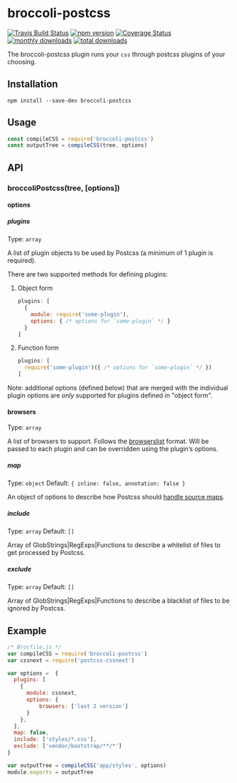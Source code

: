 # broccoli-postcss

[![Travis Build Status][travis-img]][travis-url]
[![npm version][npm-img]][npm-url]
[![Coverage Status][coveralls-img]][coveralls-url]
[![monthly downloads][monthly-downloads-img]][monthly-downloads-url]
[![total downloads][total-downloads-img]][total-downloads-url]

The broccoli-postcss plugin runs your `css` through postcss plugins of your choosing.

## Installation

```shell
npm install --save-dev broccoli-postcss
```

## Usage

```javascript
const compileCSS = require('broccoli-postcss')
const outputTree = compileCSS(tree, options)
```

## API

### broccoliPostcss(tree, [options])

#### options

##### plugins

Type: `array`

A list of plugin objects to be used by Postcss (a minimum of 1 plugin is required).

There are two supported methods for defining plugins:

1. Object form

    ```javascript
    plugins: [
      {
        module: require('some-plugin'),
        options: { /* options for `some-plugin` */ }
      }
    ]
    ```

2. Function form

    ```javascript
    plugins: [
      require('some-plugin')({ /* options for `some-plugin` */ })
    ]
    ```

Note: additional options (defined below) that are merged with the individual plugin options are *only* supported for plugins defined in "object form".

#### browsers

Type: `array`

A list of browsers to support. Follows the [browserslist](https://github.com/ai/browserslist) format. Will be passed to each plugin and can be overridden using the plugin’s options.

##### map

Type: `object`
Default: `{ inline: false, annotation: false }`

An object of options to describe how Postcss should [handle source maps](https://github.com/postcss/postcss/blob/master/docs/source-maps.md).

##### include

Type: `array`
Default: `[]`

Array of GlobStrings|RegExps|Functions to describe a whitelist of files to get processed by Postcss.

##### exclude

Type: `array`
Default: `[]`

Array of GlobStrings|RegExps|Functions to describe a blacklist of files to be ignored by Postcss.


## Example

```javascript
/* Brocfile.js */
var compileCSS = require('broccoli-postcss')
var cssnext = require('postcss-cssnext')

var options =  {
  plugins: [
    {
      module: cssnext,
      options: {
          browsers: ['last 2 version']
      }
    },
  ],
  map: false,
  include: ['styles/*.css'],
  exclude: ['vendor/bootstrap/**/*']
}

var outputTree = compileCSS('app/styles', options)
module.exports = outputTree
```

[travis-img]: https://travis-ci.org/jeffjewiss/broccoli-postcss.svg?branch=master
[travis-url]: https://travis-ci.org/jeffjewiss/broccoli-postcss
[npm-img]: https://badge.fury.io/js/broccoli-postcss.svg
[npm-url]: https://www.npmjs.com/package/broccoli-postcss
[monthly-downloads-img]: https://img.shields.io/npm/dm/broccoli-postcss.svg
[monthly-downloads-url]: https://www.npmjs.com/package/broccoli-postcss
[total-downloads-img]: https://img.shields.io/npm/dt/broccoli-postcss.svg
[total-downloads-url]: https://www.npmjs.com/package/broccoli-postcss
[coveralls-img]: https://coveralls.io/repos/github/jeffjewiss/broccoli-postcss/badge.svg?branch=master
[coveralls-url]: https://coveralls.io/github/jeffjewiss/broccoli-postcss?branch=master
